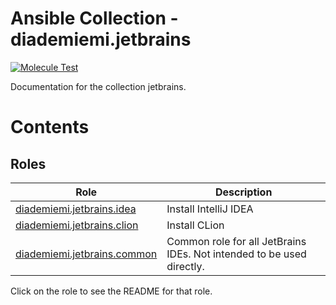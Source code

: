 Ansible Collection - diademiemi.jetbrains
========================================
[![Molecule Test](https://github.com/diademiemi/ansible_collection_diademiemi.jetbrains/actions/workflows/molecule.yml/badge.svg)](https://github.com/diademiemi/ansible_collection_diademiemi.jetbrains/actions/workflows/molecule.yml)

Documentation for the collection jetbrains.

Contents
========

Roles
------
Role | Description
--- | ---
[diademiemi.jetbrains.idea](./roles/idea/) | Install IntelliJ IDEA
[diademiemi.jetbrains.clion](./roles/clion/) | Install CLion
[diademiemi.jetbrains.common](./roles/common/) | Common role for all JetBrains IDEs. Not intended to be used directly.

Click on the role to see the README for that role.  
